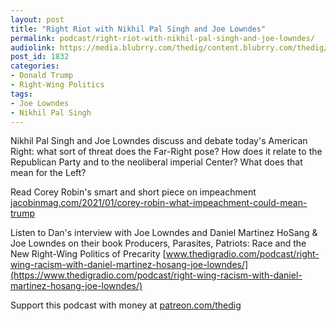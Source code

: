 ```yaml
---
layout: post
title: "Right Riot with Nikhil Pal Singh and Joe Lowndes"
permalink: podcast/right-riot-with-nikhil-pal-singh-and-joe-lowndes/
audiolink: https://media.blubrry.com/thedig/content.blubrry.com/thedig/The_Dig-EP_288-Lowndes-Singh.mp3
post_id: 1832
categories: 
- Donald Trump
- Right-Wing Politics
tags: 
- Joe Lowndes
- Nikhil Pal Singh
---
```


Nikhil Pal Singh and Joe Lowndes discuss and debate today's American Right: what sort of threat does the Far-Right pose? How does it relate to the Republican Party and to the neoliberal imperial Center? What does that mean for the Left?

Read Corey Robin's smart and short piece on impeachment 
[jacobinmag.com/2021/01/corey-robin-what-impeachment-could-mean-trump](https://jacobinmag.com/2021/01/corey-robin-what-impeachment-could-mean-trump)

Listen to Dan's interview with Joe Lowndes and Daniel Martinez HoSang & Joe Lowndes on their book Producers, Parasites, Patriots: Race and the New Right-Wing Politics of Precarity 
[www.thedigradio.com/podcast/right-wing-racism-with-daniel-martinez-hosang-joe-lowndes/](https://www.thedigradio.com/podcast/right-wing-racism-with-daniel-martinez-hosang-joe-lowndes/)

Support this podcast with money at [patreon.com/thedig](http://www.patreon.com/TheDig) 